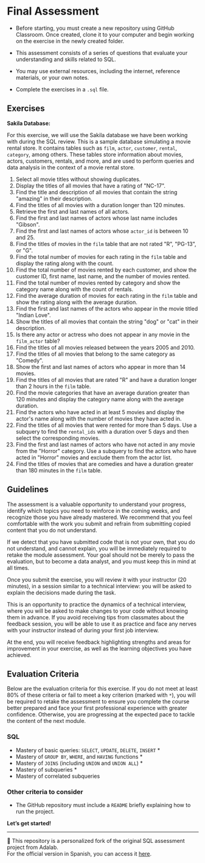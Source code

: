 # Final Assessment

- Before starting, you must create a new repository using GitHub Classroom. Once created, clone it to your computer and begin working on the exercise in the newly created folder.

- This assessment consists of a series of questions that evaluate your understanding and skills related to SQL.

- You may use external resources, including the internet, reference materials, or your own notes.

- Complete the exercises in a `.sql` file.

## Exercises

**Sakila Database:**

For this exercise, we will use the Sakila database we have been working with during the SQL review. This is a sample database simulating a movie rental store. It contains tables such as `film`, `actor`, `customer`, `rental`, `category`, among others. These tables store information about movies, actors, customers, rentals, and more, and are used to perform queries and data analysis in the context of a movie rental store.

1. Select all movie titles without showing duplicates.  
2. Display the titles of all movies that have a rating of "NC-17".  
3. Find the title and description of all movies that contain the string "amazing" in their description.  
4. Find the titles of all movies with a duration longer than 120 minutes.  
5. Retrieve the first and last names of all actors.  
6. Find the first and last names of actors whose last name includes "Gibson".  
7. Find the first and last names of actors whose `actor_id` is between 10 and 25.  
8. Find the titles of movies in the `film` table that are not rated "R", "PG-13", or "G".  
9. Find the total number of movies for each rating in the `film` table and display the rating along with the count.  
10. Find the total number of movies rented by each customer, and show the customer ID, first name, last name, and the number of movies rented.  
11. Find the total number of movies rented by category and show the category name along with the count of rentals.  
12. Find the average duration of movies for each rating in the `film` table and show the rating along with the average duration.  
13. Find the first and last names of the actors who appear in the movie titled "Indian Love".  
14. Show the titles of all movies that contain the string "dog" or "cat" in their description.  
15. Is there any actor or actress who does not appear in any movie in the `film_actor` table?  
16. Find the titles of all movies released between the years 2005 and 2010.  
17. Find the titles of all movies that belong to the same category as "Comedy".  
18. Show the first and last names of actors who appear in more than 14 movies.  
19. Find the titles of all movies that are rated "R" and have a duration longer than 2 hours in the `film` table.  
20. Find the movie categories that have an average duration greater than 120 minutes and display the category name along with the average duration.  
21. Find the actors who have acted in at least 5 movies and display the actor's name along with the number of movies they have acted in.  
22. Find the titles of all movies that were rented for more than 5 days. Use a subquery to find the `rental_ids` with a duration over 5 days and then select the corresponding movies.  
23. Find the first and last names of actors who have not acted in any movie from the "Horror" category. Use a subquery to find the actors who have acted in "Horror" movies and exclude them from the actor list.  
24. Find the titles of movies that are comedies and have a duration greater than 180 minutes in the `film` table.  

## Guidelines

The assessment is a valuable opportunity to understand your progress, identify which topics you need to reinforce in the coming weeks, and recognize those you have already mastered. We recommend that you feel comfortable with the work you submit and refrain from submitting copied content that you do not understand.

If we detect that you have submitted code that is not your own, that you do not understand, and cannot explain, you will be immediately required to retake the module assessment. Your goal should not be merely to pass the evaluation, but to become a data analyst, and you must keep this in mind at all times.

Once you submit the exercise, you will review it with your instructor (20 minutes), in a session similar to a technical interview: you will be asked to explain the decisions made during the task.

This is an opportunity to practice the dynamics of a technical interview, where you will be asked to make changes to your code without knowing them in advance. If you avoid receiving tips from classmates about the feedback session, you will be able to use it as practice and face any nerves with your instructor instead of during your first job interview.

At the end, you will receive feedback highlighting strengths and areas for improvement in your exercise, as well as the learning objectives you have achieved.

## Evaluation Criteria

Below are the evaluation criteria for this exercise. If you do not meet at least 80% of these criteria or fail to meet a key criterion (marked with `*`), you will be required to retake the assessment to ensure you complete the course better prepared and face your first professional experience with greater confidence. Otherwise, you are progressing at the expected pace to tackle the content of the next module.

### SQL

- Mastery of basic queries: `SELECT`, `UPDATE`, `DELETE`, `INSERT` *  
- Mastery of `GROUP BY`, `WHERE`, and `HAVING` functions *  
- Mastery of `JOINS` (including `UNION` and `UNION ALL`) *  
- Mastery of subqueries *  
- Mastery of correlated subqueries  

### Other criteria to consider

- The GitHub repository must include a `README` briefly explaining how to run the project.

**Let’s get started!**

---

📌 This repository is a personalized fork of the original SQL assessment project from Adalab.  
For the official version in Spanish, you can access it [here](https://github.com/Adalab/bda-modulo-2-evaluacion-final-ana-nobre).